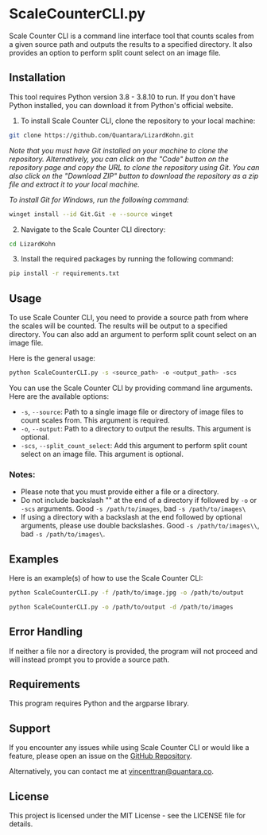 

# ScaleCounterCLI.py

Scale Counter CLI is a command line interface tool that counts scales from a given source path and outputs the results to a specified directory. It also provides an option to perform split count select on an image file.

## Installation
This tool requires Python version 3.8 - 3.8.10 to run. If you don't have Python installed, you can download it from Python's official website.

1. To install Scale Counter CLI, clone the repository to your local machine: 
```bash
git clone https://github.com/Quantara/LizardKohn.git
```
*Note that you must have Git installed on your machine to clone the repository. Alternatively, you can click on the "Code" button on the repository page and copy the URL to clone the repository using Git. You can also click on the "Download ZIP" button to download the repository as a zip file and extract it to your local machine.*

*To install Git for Windows, run the following command:*
```bash
winget install --id Git.Git -e --source winget
```

2. Navigate to the Scale Counter CLI directory:
```bash
cd LizardKohn
```

3. Install the required packages by running the following command:
```bash
pip install -r requirements.txt
```

## Usage
To use Scale Counter CLI, you need to provide a source path from where the scales will be counted. The results will be output to a specified directory. You can also add an argument to perform split count select on an image file.

Here is the general usage:
    
```bash
python ScaleCounterCLI.py -s <source_path> -o <output_path> -scs
```

You can use the Scale Counter CLI by providing command line arguments. Here are the available options:

- `-s`, `--source`: Path to a single image file or directory of image files to count scales from. This argument is required.
- `-o`, `--output`: Path to a directory to output the results. This argument is optional.
- `-scs`, `--split_count_select`: Add this argument to perform split count select on an image file. This argument is optional.

### Notes:
* Please note that you must provide either a file or a directory.
* Do not include backslash "\" at the end of a directory if followed by `-o` or `-scs` arguments. Good `-s /path/to/images`, bad `-s /path/to/images\` 
* If using a directory with a backslash at the end followed by optional arguments, please use double backslashes. Good `-s /path/to/images\\`, bad `-s /path/to/images\`. 

## Examples

Here is an example(s) of how to use the Scale Counter CLI:

```bash
python ScaleCounterCLI.py -f /path/to/image.jpg -o /path/to/output
```
```bash
python ScaleCounterCLI.py -o /path/to/output -d /path/to/images 
```

## Error Handling
If neither a file nor a directory is provided, the program will not proceed and will instead prompt you to provide a source path.

## Requirements
This program requires Python and the argparse library.

## Support
If you encounter any issues while using Scale Counter CLI or would like a feature, please open an issue on the [GitHub Repository](https://github.com/Quantara/LizardKohn/issues).

Alternatively, you can contact me at [vincenttran@quantara.co](mailto:vincenttran@quantara.co).

## License
This project is licensed under the MIT License - see the LICENSE file for details.

